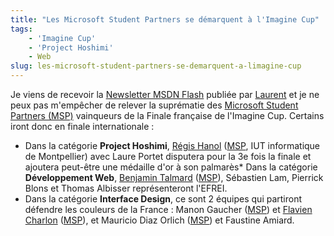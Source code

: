 ```yaml
---
title: "Les Microsoft Student Partners se démarquent à l'Imagine Cup"
tags:
    - 'Imagine Cup'
    - 'Project Hoshimi'
    - Web
slug: les-microsoft-student-partners-se-demarquent-a-limagine-cup
---
```


Je viens de recevoir la [Newsletter MSDN Flash](http://msdn.microsoft.com/en-us/aa570311.aspx) publiée par [Laurent](http://blogs.msdn.com/b/laurelle/) et je ne peux pas m'empêcher de relever la suprématie des [Microsoft Student Partners (MSP)](https://msdn.microsoft.com/en-us/microsoftstudentpartners.aspx) vainqueurs de la Finale française de l'Imagine Cup. Certains iront donc en finale internationale :

-   Dans la catégorie **Project Hoshimi**, [Régis Hanol](http://blogs.developpeur.org/zogstrip/archive/2007/06/15/project-hoshimi-finaliste.aspx) ([MSP](https://msdn.microsoft.com/en-us/microsoftstudentpartners.aspx), IUT informatique de Montpellier) avec Laure Portet disputera pour la 3e fois la finale et ajoutera peut-être une médaille d'or à son palmarès\* Dans la catégorie **Développement Web**, [Benjamin Talmard](http://benjamin.talmard.com/) ([MSP](https://msdn.microsoft.com/en-us/microsoftstudentpartners.aspx)), Sébastien Lam, Pierrick Blons et Thomas Albisser représenteront l'EFREI.
-   Dans la catégorie **Interface Design**, ce sont 2 équipes qui partiront défendre les couleurs de la France : Manon Gaucher ([MSP](https://msdn.microsoft.com/en-us/microsoftstudentpartners.aspx)) et [Flavien Charlon](http://blogs.codes-sources.com/raptorxp/archive/2007/06/15/imagine-cup-2007-c-est-parti-pour-la-finale.aspx) ([MSP](https://msdn.microsoft.com/en-us/microsoftstudentpartners.aspx)), et Mauricio Diaz Orlich ([MSP](https://msdn.microsoft.com/en-us/microsoftstudentpartners.aspx)) et Faustine Amiard.
